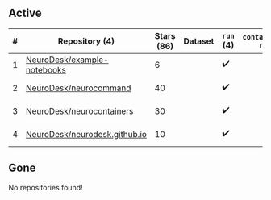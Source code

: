 ## Active
| # | Repository (4) | Stars (86) | Dataset | `run` (4) | `containers-run` | Last Modified |
| --- | --- | --- | --- | --- | --- | --- |
| 1 | [NeuroDesk/example-notebooks](https://github.com/NeuroDesk/example-notebooks) | 6 |  | :heavy_check_mark: |  | 2025-07-23 05:26:42+00:00 |
| 2 | [NeuroDesk/neurocommand](https://github.com/NeuroDesk/neurocommand) | 40 |  | :heavy_check_mark: |  | 2025-07-25 06:54:33+00:00 |
| 3 | [NeuroDesk/neurocontainers](https://github.com/NeuroDesk/neurocontainers) | 30 |  | :heavy_check_mark: |  | 2025-07-25 06:49:16+00:00 |
| 4 | [NeuroDesk/neurodesk.github.io](https://github.com/NeuroDesk/neurodesk.github.io) | 10 |  | :heavy_check_mark: |  | 2025-07-25 04:40:55+00:00 |

## Gone
No repositories found!
